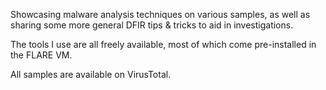 Showcasing malware analysis techniques on various samples, as well as sharing some more general DFIR tips & tricks to aid in investigations.

The tools I use are all freely available, most of which come pre-installed in the FLARE VM.

All samples are available on VirusTotal.

<!-- Google tag (gtag.js) -->
<script async src="https://www.googletagmanager.com/gtag/js?id=G-48M02RY99Q"></script>
<script>
  window.dataLayer = window.dataLayer || [];
  function gtag(){dataLayer.push(arguments);}
  gtag('js', new Date());

  gtag('config', 'G-48M02RY99Q');
</script>
